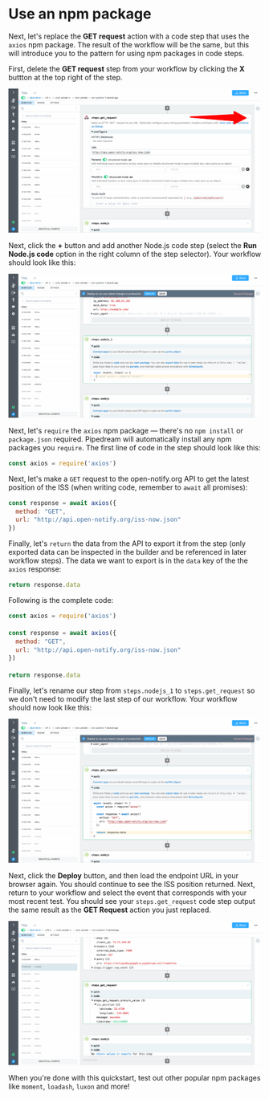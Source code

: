 # Use an npm package

Next, let's replace the **GET request** action with a code step that uses the `axios` npm package. The result of the workflow will be the same, but this will introduce you to the pattern for using npm packages in code steps.

First, delete the **GET request** step from your workflow by clicking the **X** buttton at the top right of the step.

![image-20210516212047297](../images/image-20210516212047297.png)

Next, click the **+** button and add another Node.js code step (select the **Run Node.js code** option in the right column of the step selector). Your workflow should look like this:

![image-20210516212506585](../images/image-20210516212506585.png)

Next, let's `require` the `axios` npm package — there's no `npm install` or `package.json` required. Pipedream will automatically install any npm packages you `require`. The first line of code in the step should look like this:

```javascript
const axios = require('axios')
```

Next, let's make a `GET` request to the open-notify.org API to get the latest position of the ISS (when writing code, remember to `await` all promises):

```javascript
const response = await axios({
  method: "GET",
  url: "http://api.open-notify.org/iss-now.json"
})
```

Finally, let's `return` the data from the API to export it from the step (only exported data can be inspected in the builder and be referenced in later workflow steps). The data we want to export is in the `data` key of the the `axios` response:

```javascript
return response.data
```

Following is the complete code:

```javascript
const axios = require('axios')

const response = await axios({
  method: "GET",
  url: "http://api.open-notify.org/iss-now.json"
})

return response.data
```

Finally, let's rename our step from `steps.nodejs_1` to `steps.get_request` so we don't need to modify the last step of our workflow. Your workflow should now look like this:

![image-20210516213201525](../images/image-20210516213201525.png)

Next, click the **Deploy** button, and then load the endpoint URL in your browser again. You should continue to see the ISS position returned. Next, return to your workflow and select the event that corresponds with your most recent test. You should see your `steps.get_request` code step output the same result as the **GET Request** action you just replaced.

![image-20210516213527109](../images/image-20210516213527109.png)

When you're done with this quickstart, test out other popular npm packages like `moment`, `loadash`, `luxon` and more!